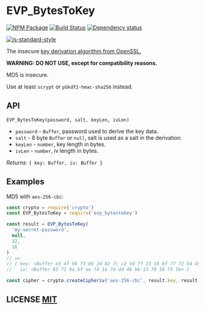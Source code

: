 # EVP\_BytesToKey
[![NPM Package](https://img.shields.io/npm/v/evp_bytestokey.svg?style=flat-square)](https://www.npmjs.org/package/evp_bytestokey)
[![Build Status](https://img.shields.io/travis/crypto-browserify/EVP_BytesToKey.svg?branch=master&style=flat-square)](https://travis-ci.org/crypto-browserify/EVP_BytesToKey)
[![Dependency status](https://img.shields.io/david/crypto-browserify/EVP_BytesToKey.svg?style=flat-square)](https://david-dm.org/crypto-browserify/EVP_BytesToKey#info=dependencies)

[![js-standard-style](https://cdn.rawgit.com/feross/standard/master/badge.svg)](https://github.com/feross/standard)

The insecure [key derivation algorithm from OpenSSL.][1]

**WARNING: DO NOT USE, except for compatibility reasons.**

MD5 is insecure.

Use at least `scrypt` or `pbkdf2-hmac-sha256` instead.


## API
`EVP_BytesToKey(password, salt, keyLen, ivLen)`

* `password` - `Buffer`, password used to derive the key data.
* `salt` - 8 byte `Buffer` or `null`, salt is used as a salt in the derivation.
* `keyLen` - `number`, key length in bytes.
* `ivLen` - `number`, iv length in bytes.

*Returns*: `{ key: Buffer, iv: Buffer }`


## Examples
MD5 with `aes-256-cbc`:

```js
const crypto = require('crypto')
const EVP_BytesToKey = require('evp_bytestokey')

const result = EVP_BytesToKey(
  'my-secret-password',
  null,
  32,
  16
)
// =>
// { key: <Buffer e3 4f 96 f3 86 24 82 7c c2 5d ff 23 18 6f 77 72 54 45 7f 49 d4 be 4b dd 4f 6e 1b cc 92 a4 27 33>,
//   iv: <Buffer 85 71 9a bf ae f4 1e 74 dd 46 b6 13 79 56 f5 5b> }

const cipher = crypto.createCipheriv('aes-256-cbc', result.key, result.iv)
```

## LICENSE [MIT](LICENSE)

[1]: https://wiki.openssl.org/index.php/Manual:EVP_BytesToKey(3)
[2]: https://nodejs.org/api/crypto.html#crypto_class_hash
